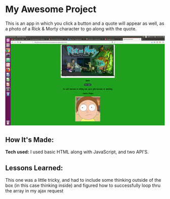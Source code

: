 # My Awesome Project
This is an app in which you click a button and a quote will appear as well, as a photo
of a Rick & Morty character to go along with the quote.

![Rick & Morty](/rick&mortyapi.png)


## How It's Made:

**Tech used:**
I used basic HTML along with JavaScript, and two API'S.


## Lessons Learned:

This one was a little tricky, and had to include some thinking outside of the box
(in this case thinking inside) and figured how to successfully loop thru the array
in my ajax request
